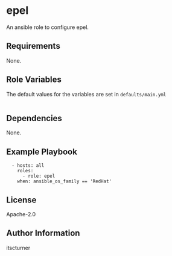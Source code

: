 epel
====

An ansible role to configure epel.

Requirements
------------

None.

Role Variables
--------------

The default values for the variables are set in `defaults/main.yml`
```

```

Dependencies
------------

None.

Example Playbook
----------------
```
  - hosts: all
    roles:
      - role: epel
    when: ansible_os_family == 'RedHat'
```

License
-------

Apache-2.0

Author Information
------------------

itscturner
